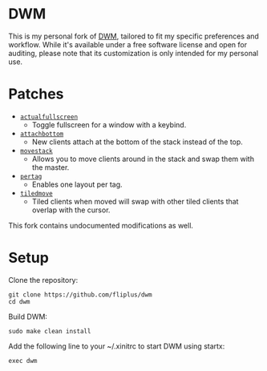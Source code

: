 # DWM
This is my personal fork of [DWM](https://dwm.suckless.org/), tailored to fit my specific preferences and workflow. While it's available under a free software license and open for auditing, please note that its customization is only intended for my personal use.

# Patches
- [`actualfullscreen`](https://dwm.suckless.org/patches/actualfullscreen/)
  - Toggle fullscreen for a window with a keybind.
- [`attachbottom`](https://dwm.suckless.org/patches/attachbottom/)
  - New clients attach at the bottom of the stack instead of the top.
- [`movestack`](https://dwm.suckless.org/patches/movestack/)
  - Allows you to move clients around in the stack and swap them with the master.
- [`pertag`](https://dwm.suckless.org/patches/pertag/)
  - Enables one layout per tag.
- [`tiledmove`](https://dwm.suckless.org/patches/tiledmove/)
  - Tiled clients when moved will swap with other tiled clients that overlap with the cursor.

This fork contains undocumented modifications as well.

# Setup
Clone the repository:
```
git clone https://github.com/fliplus/dwm
cd dwm
```

Build DWM:
```
sudo make clean install
```

Add the following line to your ~/.xinitrc to start DWM using startx:
```
exec dwm
```
